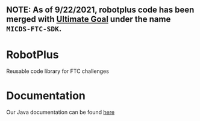 ## NOTE: As of 9/22/2021, robotplus code has been merged with [Ultimate Goal](https://github.com/MICDSRobotics-9911/Rampage-Ultimate-Goal) under the name `MICDS-FTC-SDK`.

# RobotPlus
Reusable code library for FTC challenges

# Documentation
Our Java documentation can be found [here](https://beta.amtstl.xyz/docs/robotplus/)
